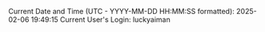 Current Date and Time (UTC - YYYY-MM-DD HH:MM:SS formatted): 2025-02-06 19:49:15
Current User's Login: luckyaiman
